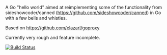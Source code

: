 A Go "hello world" aimed at reimplementing some of the functionality from sideshowcoder/canned (https://github.com/sideshowcoder/canned) in Go with a few bells and whistles.

Based on https://github.com/elazarl/goproxy

Currently very rough and feature incomplete.

[![Build Status](https://travis-ci.org/BenPhegan/fauxpi.svg?branch=master)](https://travis-ci.org/BenPhegan/fauxpi)